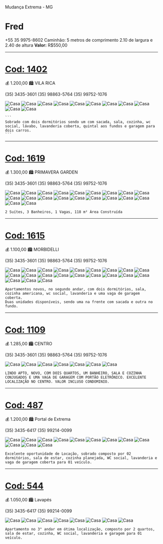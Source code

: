 Mudança Extrema - MG

# Fred

+55 35 9975-8602
Caminhão: 5 metros de comprimento 2.10 de largura e 2.40 de altura
**Valor:** R\$550,00

---

# [Cod: 1402](http://wandreimoveis.com.br/imoveis/para-locacao/em-extrema/no-bairro-vila-rica/casa-padrao/id-1408.html)

💰 1.200,00
🏙 VILA RICA

(35) 3435-3601
(35) 98863-5764
(35) 99752-1076

![Casa](https://i.imgur.com/UzXh9RD.jpg)
![Casa](https://i.imgur.com/3lC4HCm.jpg)
![Casa](https://i.imgur.com/1PXmWoT.jpg)
![Casa](https://i.imgur.com/k7YcaV4.jpg)
![Casa](https://i.imgur.com/cJ0PY6e.jpg)
![Casa](https://i.imgur.com/luuzade.jpg)
![Casa](https://i.imgur.com/1hqrT4y.jpg)
![Casa](https://i.imgur.com/6fJ8Sx0.jpg)
![Casa](https://i.imgur.com/NIxlyy5.jpg)
![Casa](https://i.imgur.com/D0fEL3B.jpg)
![Casa](https://i.imgur.com/2ZuDwty.jpg)

    ```
    Sobrado com dois dormitórios sendo um com sacada, sala, cozinha, wc social, lávabo, lavanderia coberta, quintal aos fundos e garagem para dois carros.
    ```

---

# [Cod: 1619](http://wandreimoveis.com.br/imoveis/para-venda-ou-locacao/em-itapeva/no-bairro-primavera-garden/casa-padrao/id-1627.html)

💰 1.300,00
🏙 PRIMAVERA GARDEN

(35) 3435-3601
(35) 98863-5764
(35) 99752-1076

![Casa](https://i.imgur.com/6xxgyti.jpg)
![Casa](https://i.imgur.com/ax9XNam.jpg)
![Casa](https://i.imgur.com/i7tJtqX.jpg)
![Casa](https://i.imgur.com/j4R9WH3.jpg)
![Casa](https://i.imgur.com/XQDwNh7.jpg)
![Casa](https://i.imgur.com/zSPgkdh.jpg)
![Casa](https://i.imgur.com/jj5TPtb.jpg)
![Casa](https://i.imgur.com/HbluVif.jpg)
![Casa](https://i.imgur.com/jEXFO0z.jpg)
![Casa](https://i.imgur.com/ZcDyPEs.jpg)
![Casa](https://i.imgur.com/yZnhitO.jpg)
![Casa](https://i.imgur.com/dOwGxxe.jpg)
![Casa](https://i.imgur.com/ykyyCrd.jpg)
![Casa](https://i.imgur.com/MYwDy4r.jpg)
![Casa](https://i.imgur.com/NtZT05N.jpg)
![Casa](https://i.imgur.com/jrH513B.jpg)
![Casa](https://i.imgur.com/KuO89aL.jpg)
![Casa](https://i.imgur.com/qaehgmE.jpg)
![Casa](https://i.imgur.com/8NauCr8.jpg)
![Casa](https://i.imgur.com/aZS3FGh.jpg)

    2 Suítes, 3 Banheiros, 1 Vagas, 118 m² Área Construída

---

# [Cod: 1615](http://wandreimoveis.com.br/imoveis/para-locacao/em-extrema/no-bairro-morbidelli/apartamento-padrao/id-1623.html)

💰 1.100,00
🏙 MORBIDELLI

(35) 3435-3601
(35) 98863-5764
(35) 99752-1076

![Casa](https://i.imgur.com/9X2wFb2.jpg)
![Casa](https://i.imgur.com/Nk9aWBj.jpg)
![Casa](https://i.imgur.com/PX7tNxo.jpg)
![Casa](https://i.imgur.com/DAFvXvQ.jpg)
![Casa](https://i.imgur.com/y2wavxP.jpg)
![Casa](https://i.imgur.com/20Svlsm.jpg)
![Casa](https://i.imgur.com/2NHK7Pe.jpg)
![Casa](https://i.imgur.com/EpBlAZr.jpg)
![Casa](https://i.imgur.com/Qjl43qz.jpg)
![Casa](https://i.imgur.com/5F9crUv.jpg)
![Casa](https://i.imgur.com/Hleiqgd.jpg)
![Casa](https://i.imgur.com/2EiIv4P.jpg)
![Casa](https://i.imgur.com/Xnn6nJP.jpg)
![Casa](https://i.imgur.com/CtT15jK.jpg)
![Casa](https://i.imgur.com/Zc5ggNS.jpg)
![Casa](https://i.imgur.com/AR96F8B.jpg)
![Casa](https://i.imgur.com/Xv3AqZH.jpg)
![Casa](https://i.imgur.com/nO2YIbI.jpg)
![Casa](https://i.imgur.com/aH26AJA.jpg)
![Casa](https://i.imgur.com/Ho0yi6K.jpg)
![Casa](https://i.imgur.com/4cmge1c.jpg)

    Apartamentos novos, no segundo andar, com dois dormitórios, sala, cozinha americana, wc social, lavanderia e uma vaga de garagem coberta.
    Duas unidades disponíveis, sendo uma na frente com sacada e outra no fundo.

---

# [Cod: 1109](http://wandreimoveis.com.br/imoveis/para-locacao/em-extrema/no-bairro-centro/apartamento-padrao/id-1111.html)

💰 1.285,00
🏙 CENTRO

(35) 3435-3601
(35) 98863-5764
(35) 99752-1076

![Casa](https://i.imgur.com/YVK18bj.jpg)
![Casa](https://i.imgur.com/etvwRB5.jpg)
![Casa](https://i.imgur.com/5tXu5wV.jpg)
![Casa](https://i.imgur.com/1NYHAH0.jpg)
![Casa](https://i.imgur.com/4radGTk.jpg)
![Casa](https://i.imgur.com/M165GOh.jpg)
![Casa](https://i.imgur.com/hO4c7AI.jpg)

    LINDO APTO, NOVO, COM DOIS QUARTOS, UM BANHEIRO, SALA E COZINHA CONJUGADOS E UMA VAGA DE GARAGEM COM PORTÃO ELETRÔNICO. EXCELENTE LOCALIZAÇÃO NO CENTRO. VALOR INCLUSO CONDOMINIO.

---

# [Cod: 487](http://lorenzocorretor.com.br/imoveis/para-locacao/em-extrema/no-bairro-portal-de-extrema/casa-sobrado/id-567.html)

💰 1.200,00
🏙 Portal de Extrema

(35) 3435-6417
(35) 99214-0099

![Casa](https://i.imgur.com/qdwdFy6.jpg)
![Casa](https://i.imgur.com/nZspCQz.jpg)
![Casa](https://i.imgur.com/HAhsvbB.jpg)
![Casa](https://i.imgur.com/F6mXgya.jpg)
![Casa](https://i.imgur.com/Re3234W.jpg)
![Casa](https://i.imgur.com/6fcfqGV.jpg)
![Casa](https://i.imgur.com/ODHfM8j.jpg)
![Casa](https://i.imgur.com/Tf0TfNv.jpg)
![Casa](https://i.imgur.com/uiZSNeh.jpg)
![Casa](https://i.imgur.com/rGeiZws.jpg)
![Casa](https://i.imgur.com/hTyar8C.jpg)
![Casa](https://i.imgur.com/zPcc7lB.jpg)

    Excelente oportunidade de Locação, sobrado composto por 02 dormitórios, sala de estar, cozinha planejada, WC social, lavanderia e vaga de garagem coberta para 01 veículo.

---

# [Cod: 544](http://lorenzocorretor.com.br/imoveis/para-locacao/em-extrema/no-bairro-lavapes/apartamento-padrao/id-624.html)

💰 1.050,00
🏙 Lavapés

(35) 3435-6417
(35) 99214-0099

![Casa](https://i.imgur.com/iZQAH4q.jpg)
![Casa](https://i.imgur.com/8bG6xbu.jpg)
![Casa](https://i.imgur.com/dQ2Se06.jpg)
![Casa](https://i.imgur.com/NxNijSG.jpg)
![Casa](https://i.imgur.com/O7XFUIx.jpg)
![Casa](https://i.imgur.com/9Pt5J5U.jpg)
![Casa](https://i.imgur.com/GpLmY30.jpg)
![Casa](https://i.imgur.com/ugI7NxT.jpg)

    Apartamento no 3° andar em ótima localização, composto por 2 quartos, sala de estar, cozinha, WC social, lavanderia e garagem para 01 veículo.
